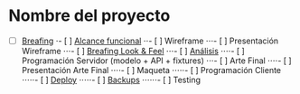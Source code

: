 # Nombre del proyecto

- [ ] [Breafing](./docs/breafing.md)
⋅- [ ] [Alcance funcional](./docs/alcance.md)
⋅⋅- [ ] Wireframe
⋅⋅⋅- [ ] Presentación Wireframe
⋅⋅⋅- [ ] [Breafing Look & Feel](./docs/lookFeel.md)
⋅⋅⋅- [ ] [Análisis](./docs/analisis.md)
⋅⋅⋅⋅- [ ] Programación Servidor (modelo + API + fixtures)
⋅⋅⋅- [ ] Arte Final
⋅⋅⋅⋅- [ ] Presentación Arte Final
⋅⋅⋅⋅- [ ] Maqueta
⋅⋅⋅⋅⋅- [ ] Programación Cliente
⋅⋅⋅⋅⋅- [ ] [Deploy](./docs/deploy.md)
⋅⋅⋅⋅⋅- [ ] [Backups](./docs/backups.md)
⋅⋅⋅⋅⋅⋅- [ ] Testing

